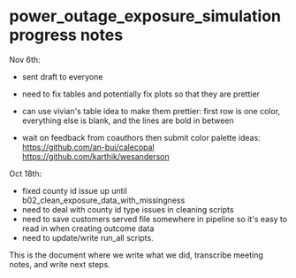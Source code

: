 # power_outage_exposure_simulation progress notes 

Nov 6th:
- sent draft to everyone
- need to fix tables and potentially fix plots so that they are prettier 
- can use vivian's table idea to make them prettier: first row is one color, 
everything else is blank, and the lines are bold in between 

- wait on feedback from coauthors then submit
color palette ideas: 
https://github.com/an-bui/calecopal
https://github.com/karthik/wesanderson

Oct 18th:

- fixed county id issue up until b02_clean_exposure_data_with_missingness
- need to deal with county id type issues in cleaning scripts
- need to save customers served file somewhere in pipeline so it's easy to read 
in when creating outcome data 
- need to update/write run_all scripts. 

This is the document where we write what we did, transcribe meeting notes, and 
write next steps. 
